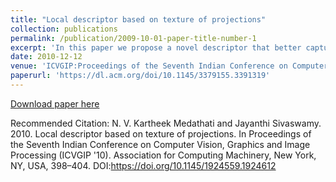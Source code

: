 ```yaml
---
title: "Local descriptor based on texture of projections"
collection: publications
permalink: /publication/2009-10-01-paper-title-number-1
excerpt: 'In this paper we propose a novel descriptor that better captures shape information by analysing texture of the radon transform'
date: 2010-12-12	
venue: 'ICVGIP:Proceedings of the Seventh Indian Conference on Computer Vision, Graphics and Image Processing'
paperurl: 'https://dl.acm.org/doi/10.1145/3379155.3391319'
---
```


[Download paper here](https://dl.acm.org/doi/10.1145/1924559.1924612)

Recommended Citation: N. V. Kartheek Medathati and Jayanthi Sivaswamy. 2010. Local descriptor based on texture of projections. In Proceedings of the Seventh Indian Conference on Computer Vision, Graphics and Image Processing (ICVGIP '10). Association for Computing Machinery, New York, NY, USA, 398–404. DOI:https://doi.org/10.1145/1924559.1924612

  

 
